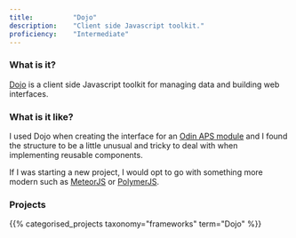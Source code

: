 ```yaml
---
title: 			"Dojo"
description: 	"Client side Javascript toolkit."
proficiency:	"Intermediate"
---
```


### What is it?
[Dojo](https://dojotoolkit.org/) is a client side Javascript toolkit for managing data and building web interfaces.

### What is it like?
I used Dojo when creating the interface for an [Odin APS module](/projects/profitbricks-community#odin-aps-driver) and I found the structure to be a little unusual and tricky to deal with when implementing reusable components.

If I was starting a new project, I would opt to go with something more modern such as [MeteorJS](/frameworks/meteorjs) or [PolymerJS](/frameworks/polymerjs).

### Projects
{{% categorised_projects taxonomy="frameworks" term="Dojo" %}}